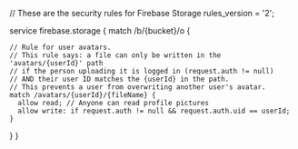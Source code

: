 // These are the security rules for Firebase Storage
rules_version = '2';

service firebase.storage {
  match /b/{bucket}/o {
    
    // Rule for user avatars.
    // This rule says: a file can only be written in the 'avatars/{userId}' path
    // if the person uploading it is logged in (request.auth != null)
    // AND their user ID matches the {userId} in the path.
    // This prevents a user from overwriting another user's avatar.
    match /avatars/{userId}/{fileName} {
      allow read; // Anyone can read profile pictures
      allow write: if request.auth != null && request.auth.uid == userId;
    }
    
  }
}